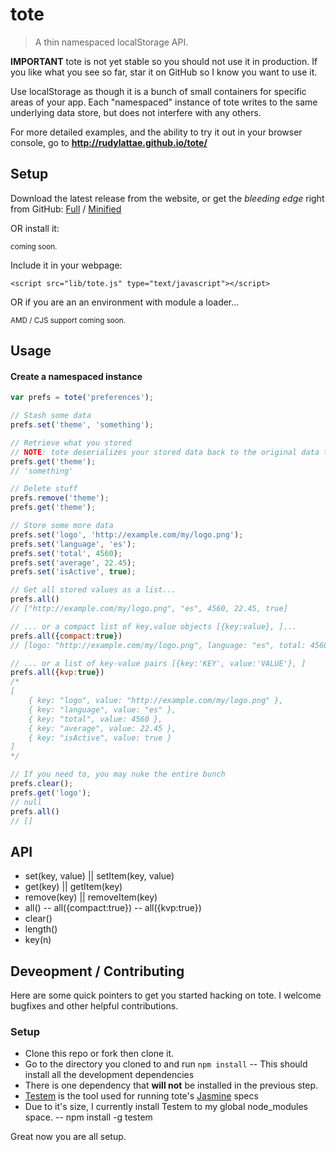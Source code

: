 # tote

> A thin namespaced localStorage API.

**IMPORTANT** tote is not yet stable so you should not use it in production. If you like what you see so far,
star it on GitHub so I know you want to use it.

Use localStorage as though it is a bunch of small containers for specific areas of your app.
Each "namespaced" instance of tote writes to the same underlying data store, but does not 
interfere with any others.

For more detailed examples, and the ability to try it out in your browser console, go to **http://rudylattae.github.io/tote/**


## Setup

Download the latest release from the website, or get the *bleeding edge* right from GitHub:
<a href="/www/dist/tote.js">Full</a>
/ <a href="/www/dist/tote.min.js">Minified</a>

OR install it:

<small class="muted">coming soon.</small>


Include it in your webpage:

```markup
<script src="lib/tote.js" type="text/javascript"></script>
```

OR if you are an an environment with module a loader...

<small class="muted">AMD / CJS support coming soon.</small>


## Usage

#### Create a namespaced instance

```js
var prefs = tote('preferences');

// Stash some data
prefs.set('theme', 'something');

// Retrieve what you stored
// NOTE: tote deserializes your stored data back to the original data type
prefs.get('theme');
// 'something'

// Delete stuff
prefs.remove('theme');
prefs.get('theme');

// Store some more data
prefs.set('logo', 'http://example.com/my/logo.png');
prefs.set('language', 'es');
prefs.set('total', 4560);
prefs.set('average', 22.45);
prefs.set('isActive', true);

// Get all stored values as a list...
prefs.all()
// ["http://example.com/my/logo.png", "es", 4560, 22.45, true]

// ... or a compact list of key,value objects [{key:value}, ]...
prefs.all({compact:true})
// [logo: "http://example.com/my/logo.png", language: "es", total: 4560, average: 22.45, isActive: true]

// ... or a list of key-value pairs [{key:'KEY', value:'VALUE'}, ]
prefs.all({kvp:true})
/*
[
    { key: "logo", value: "http://example.com/my/logo.png" },
    { key: "language", value: "es" },
    { key: "total", value: 4560 },
    { key: "average", value: 22.45 },
    { key: "isActive", value: true }
]
*/

// If you need to, you may nuke the entire bunch
prefs.clear();
prefs.get('logo');
// null  
prefs.all()
// []
```


## API

- set(key, value) || setItem(key, value)
- get(key) || getItem(key)
- remove(key) || removeItem(key)
- all()
-- all({compact:true})
-- all({kvp:true})
- clear()
- length()
- key(n)


## Deveopment / Contributing

Here are some quick pointers to get you started hacking on tote. I welcome bugfixes and other helpful
contributions.

### Setup

- Clone this repo or fork then clone it.
- Go to the directory you cloned to and run `npm install`
-- This should install all the development dependencies
- There is one dependency that **will not** be installed in the previous step. 
- [Testem](https://github.com/airportyh/testem) is the tool used for running tote's 
[Jasmine](http://jasmine.github.io/2.0/introduction.html) specs
- Due to it's size, I currently install Testem to my global node_modules space.
-- npm install -g testem

Great now you are all setup.
